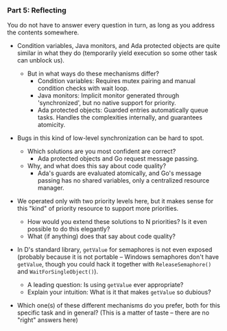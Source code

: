 ### Part 5: Reflecting

You do not have to answer every question in turn, as long as you address the contents somewhere.

- Condition variables, Java monitors, and Ada protected objects are quite similar in what they do (temporarily yield execution so some other task can unblock us).
  - But in what ways do these mechanisms differ?
    - Condition variables: Requires mutex pairing and manual condition checks with wait loop.
    - Java monitors: Implicit monitor generated through 'synchronized', but no native support for priority.
    - Ada protected objects: Guarded entries automatically queue tasks. Handles the complexities internally, and guarantees atomicity.

- Bugs in this kind of low-level synchronization can be hard to spot.
  - Which solutions are you most confident are correct?
    - Ada protected objects and Go request message passing.
  - Why, and what does this say about code quality?
    - Ada's guards are evaluated atomically, and Go's message passing has no shared variables, only a centralized resource manager.

- We operated only with two priority levels here, but it makes sense for this "kind" of priority resource to support more priorities.
  - How would you extend these solutions to N priorities? Is it even possible to do this elegantly?
  - What (if anything) does that say about code quality?

- In D's standard library, `getValue` for semaphores is not even exposed (probably because it is not portable – Windows semaphores don't have `getValue`, though you could hack it together with `ReleaseSemaphore()` and `WaitForSingleObject()`).
  - A leading question: Is using `getValue` ever appropriate?
  - Explain your intuition: What is it that makes `getValue` so dubious?

- Which one(s) of these different mechanisms do you prefer, both for this specific task and in general? (This is a matter of taste – there are no "right" answers here)